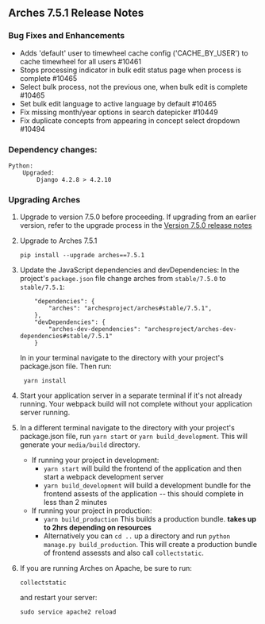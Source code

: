 Arches 7.5.1 Release Notes
--------------------------

### Bug Fixes and Enhancements

- Adds 'default' user to timewheel cache config ('CACHE_BY_USER') to cache timewheel for all users #10461
- Stops processing indicator in bulk edit status page when process is complete #10465
- Select bulk process, not the previous one, when bulk edit is complete #10465
- Set bulk edit language to active language by default #10465
- Fix missing month/year options in search datepicker #10449
- Fix duplicate concepts from appearing in concept select dropdown #10494

### Dependency changes:
```
Python:
    Upgraded:
        Django 4.2.8 > 4.2.10
```

### Upgrading Arches

1. Upgrade to version 7.5.0 before proceeding. If upgrading from an earlier version, refer to the upgrade process in the [Version 7.5.0 release notes](https://github.com/archesproject/arches/blob/dev/7.5.x/releases/7.5.0.md)

2. Upgrade to Arches 7.5.1
    ```
    pip install --upgrade arches==7.5.1
    ```

3. Update the JavaScript dependencies and devDependencies:
    In the project's `package.json` file change arches from `stable/7.5.0` to `stable/7.5.1`:
    ```    
        "dependencies": {
            "arches": "archesproject/arches#stable/7.5.1",
        },
        "devDependencies": {
            "arches-dev-dependencies": "archesproject/arches-dev-dependencies#stable/7.5.1"
        }
    ```
    In in your terminal navigate to the directory with your project's package.json file. Then run:

        yarn install


4. Start your application server in a separate terminal if it's not already running. Your webpack build will not complete without your application server running.

5. In a different terminal navigate to the directory with your project's package.json file, run `yarn start` or `yarn build_development`. This will generate your `media/build` directory.
   - If running your project in development:
     -  `yarn start` will build the frontend of the application and then start a webpack development server
      - `yarn build_development` will build a development bundle for the frontend assests of the application -- this should complete in less than 2 minutes
    - If running your project in production:
      - `yarn build_production` This builds a production bundle. **takes up to 2hrs depending on resources**
      - Alternatively you can `cd ..` up a directory and run `python manage.py build_production`. This will create a production bundle of frontend assessts and also call `collectstatic`.
  

6. If you are running Arches on Apache, be sure to run:

    ```
    collectstatic
    ```
    and restart your server:
    ```
    sudo service apache2 reload
    ```

